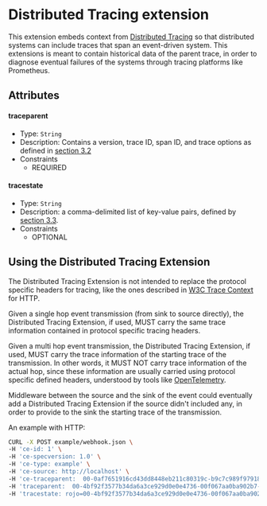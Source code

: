 # Distributed Tracing extension

This extension embeds context from
[Distributed Tracing](https://w3c.github.io/trace-context/) so that distributed
systems can include traces that span an event-driven system. This extensions is meant
to contain historical data of the parent trace, in order to diagnose eventual failures of the 
systems through tracing platforms like Prometheus.

## Attributes

#### traceparent

- Type: `String`
- Description: Contains a version, trace ID, span ID, and trace options as
  defined in [section 3.2](https://w3c.github.io/trace-context/#traceparent-header)
- Constraints
  - REQUIRED

#### tracestate

- Type: `String`
- Description: a comma-delimited list of key-value pairs, defined by
  [section 3.3](https://w3c.github.io/trace-context/#tracestate-header).
- Constraints
  - OPTIONAL

## Using the Distributed Tracing Extension

The Distributed Tracing Extension is not intended to replace the protocol specific headers for tracing, 
like the ones described in [W3C Trace Context](https://w3c.github.io/trace-context/) for HTTP.

Given a single hop event transmission (from sink to source directly), the Distributed Tracing Extension, 
if used, MUST carry the same trace information contained in protocol specific tracing headers.

Given a multi hop event transmission, the Distributed Tracing Extension, if used, MUST 
carry the trace information of the starting trace of the transmission. 
In other words, it MUST NOT carry trace information of the actual hop, since these information are usually 
carried using protocol specific defined headers, understood by tools like [OpenTelemetry](https://opentelemetry.io/).
 
Middleware between the source and the sink of the event could eventually add a Distributed Tracing Extension
if the source didn't included any, in order to provide to the sink the starting trace of the transmission.

An example with HTTP:

```bash
CURL -X POST example/webhook.json \
-H 'ce-id: 1' \
-H 'ce-specversion: 1.0' \
-H 'ce-type: example' \
-H 'ce-source: http://localhost' \
-H 'ce-traceparent:  00-0af7651916cd43dd8448eb211c80319c-b9c7c989f97918e1-01' \
-H 'traceparent:  00-4bf92f3577b34da6a3ce929d0e0e4736-00f067aa0ba902b7-01' \
-H 'tracestate: rojo=00-4bf92f3577b34da6a3ce929d0e0e4736-00f067aa0ba902b7-01,congo=lZWRzIHRoNhcm5hbCBwbGVhc3VyZS4`
```
